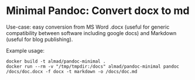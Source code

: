 # Minimal Pandoc: Convert docx to md

Use-case: easy conversion from MS Word .docx (useful for generic compatibility between software including google docs) and Markdown (useful for blog publishing).

Example usage:

```
docker build -t almad/pandoc-minimal .
docker run --rm -v "/tmp/tmpdir:/docs" almad/pandoc-minimal pandoc /docs/doc.docx -f docx -t markdown -o /docs/doc.md
```
